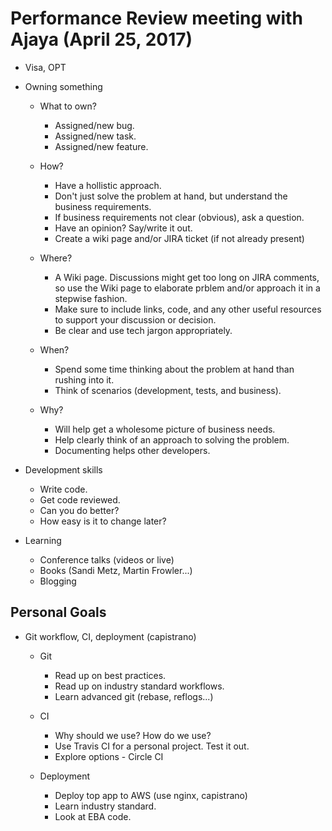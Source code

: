 # Performance Review meeting with Ajaya (April 25, 2017)

- Visa, OPT
- Owning something
  - What to own?
    - Assigned/new bug.
    - Assigned/new task.
    - Assigned/new feature.

  - How?
    - Have a hollistic approach.
    - Don't just solve the problem at hand, but understand the business requirements.
    - If business requirements not clear (obvious), ask a question. 
    - Have an opinion? Say/write it out.
    - Create a wiki page and/or JIRA ticket (if not already present)

  - Where?
    - A Wiki page. Discussions might get too long on JIRA comments, so use the Wiki page to elaborate prblem
      and/or approach it in a stepwise fashion.
    - Make sure to include links, code, and any other useful resources to support your discussion or decision.
    - Be clear and use tech jargon appropriately.

  - When?
    - Spend some time thinking about the problem at hand than rushing into it.
    - Think of scenarios (development, tests, and business).

  - Why?
    - Will help get a wholesome picture of business needs.
    - Help clearly think of an approach to solving the problem.
    - Documenting helps other developers.

- Development skills
  - Write code.
  - Get code reviewed.
  - Can you do better?
  - How easy is it to change later?

- Learning
  - Conference talks (videos or live)
  - Books (Sandi Metz, Martin Frowler...)
  - Blogging

## Personal Goals
- Git workflow, CI, deployment (capistrano)
  - Git
    - Read up on best practices.
    - Read up on industry standard workflows.
    - Learn advanced git (rebase, reflogs...)

  - CI
    - Why should we use? How do we use?
    - Use Travis CI for a personal project. Test it out.
    - Explore options - Circle CI
  
  - Deployment
    - Deploy top app to AWS (use nginx, capistrano)
    - Learn industry standard.
    - Look at EBA code.
